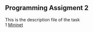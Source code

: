 ## Programming Assigment 2
This is the description file of the task <br>
1 [Mininet](https://github.com/louisja1/ComputerNetworkingAssignments/blob/master/Assignment%232/Mininet-P1.pdf) <br>
